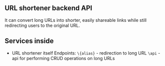 ## URL shortener backend API
It can convert long URLs into shorter, easily shareable links while still redirecting users to the original URL.
## Services inside
- URL shortener itself
Endpoints:
`\{alias}` - redirection to long URL
`\api` - api for performing CRUD operations on long URLs


